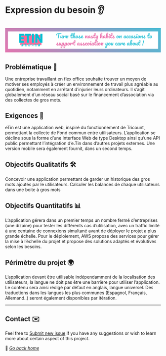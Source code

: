 # Expression du besoin 👂

## ![e.Tin banner](../src/img/banner.png)

## Problématique 🤔

Une entreprise travaillant en flex office souhaite trouver un moyen de motiver ses employés à créer un environnement de travail plus agréable au quotidien, notamment en arrêtant d’injurier leurs ordinateurs.
Il s’agit globalement d’un réseau social basé sur le financement d’association via des collectes de gros mots.

## Exigences 📏

eTin est une application web, inspiré du fonctionnement de Tricount, permettant la collecte de Fond commun entre utilisateurs.
L’application se décline sous la forme d’une Interface Web de type Desktop ainsi qu’une API public permettant l’intégration d’e.Tin dans d’autres projets externes.
Une version mobile sera également fournit, dans un second temps.

## Objectifs Qualitatifs 🛠

Concevoir une application permettant de garder un historique des gros mots ajoutés par le utilisateurs.
Calculer les balances de chaque utilisateurs dans une boite à gros mots

## Objectifs Quantitatifs 📊

L’application gérera dans un premier temps un nombre fermé d’entreprises (une dizaine) pour tester les différents cas d’utilisation, avec un traffic limité à une centaine de connexions simultané avant de déployer le projet a plus grande échelle.
Pour le déploiement, AWS propose des services pour gérer la mise à l’échelle du projet et propose des solutions adaptés et évolutives selon les besoins.

## Périmètre du projet 🌍

L’application devant être utilisable indépendamment de la localisation des utilisateurs, la langue ne doit pas être une barrière pour utiliser l’application.
Le contenu sera ainsi rédigé par défaut en anglais, langue universel. Des traductions dans les langues les plus communes (Espagnol, Français, Allemand..) seront également disponibles par itération.

***

## Contact ✉️

Feel free to [Submit new issue](https://github.com/louiiuol/swear-tin/issues) if you have any suggestions or wish to learn more about certain aspect of this project.

🏡 *[Go back home](../README.md)*
